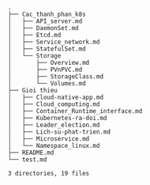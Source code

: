                     .
                    ├── Cac_thanh_phan_k8s
                    │   ├── API_server.md
                    │   ├── DaemonSet.md
                    │   ├── Etcd.md
                    │   ├── Service_network.md
                    │   ├── StatefulSet.md
                    │   └── Storage
                    │       ├── Overview.md
                    │       ├── PVnPVC.md
                    │       ├── StorageClass.md
                    │       └── Volumes.md
                    ├── Gioi thieu
                    │   ├── Cloud-native-app.md
                    │   ├── Cloud_computing.md
                    │   ├── Container_Runtime_interface.md
                    │   ├── Kubernetes-ra-doi.md
                    │   ├── Leader_election.md
                    │   ├── Lich-su-phat-trien.md
                    │   ├── Microservice.md
                    │   └── Namespace_linux.md
                    ├── README.md
                    └── test.md
                    
                    3 directories, 19 files
